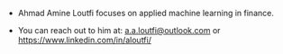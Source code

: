 - Ahmad Amine Loutfi focuses on applied machine learning in finance.

- You can reach out to him at: a.a.loutfi@outlook.com or https://www.linkedin.com/in/aloutfi/

<!---
ahmadamineloutfi/ahmadamineloutfi is a ✨ special ✨ repository because its `README.md` (this file) appears on your GitHub profile.
You can click the Preview link to take a look at your changes.
--->

